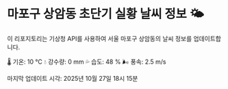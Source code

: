 
# 마포구 상암동 초단기 실황 날씨 정보 🌤️

이 리포지토리는 기상청 API를 사용하여 서울 마포구 상암동의 날씨 정보를 업데이트합니다. 

🌡️ 기온: 10 ℃
💧 강수량: 0 mm
💦 습도: 48 %
🌬️ 풍속: 2.5 m/s

마지막 업데이트 시각: 2025년 10월 27일 18시 15분    
